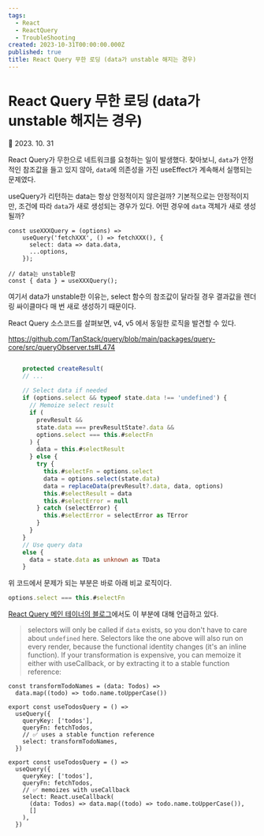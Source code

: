 ```yaml
---
tags:
  - React
  - ReactQuery
  - TroubleShooting
created: 2023-10-31T00:00:00.000Z
published: true
title: React Query 무한 로딩 (data가 unstable 해지는 경우)
---
```


# React Query 무한 로딩 (data가 unstable 해지는 경우)

📅 2023. 10. 31

React Query가 무한으로 네트워크를 요청하는 일이 발생했다.
찾아보니, `data`가 안정적인 참조값을 들고 있지 않아, `data`에 의존성을 가진 useEffect가 계속해서 실행되는 문제였다.

useQuery가 리턴하는 data는 항상 안정적이지 않은걸까? 기본적으로는 안정적이지만, 조건에 따라 `data`가 새로 생성되는 경우가 있다. 어떤 경우에 `data` 객체가 새로 생성될까?

```tsx
const useXXXQuery = (options) =>
	useQuery('fetchXXX', () => fetchXXX(), {  
	  select: data => data.data,  
	  ...options,  
	});

// data는 unstable함
const { data } = useXXXQuery();
```

여기서 data가 unstable한 이유는, select 함수의 참조값이 달라질 경우 결과값을 렌더링 싸이클마다 매 번 새로 생성하기 때문이다.

React Query 소스코드를 살펴보면, v4, v5 에서 동일한 로직을 발견할 수 있다.

https://github.com/TanStack/query/blob/main/packages/query-core/src/queryObserver.ts#L474

```ts

    protected createResult(
    // ...
    
    // Select data if needed
    if (options.select && typeof state.data !== 'undefined') {
      // Memoize select result
      if (
        prevResult &&
        state.data === prevResultState?.data &&
        options.select === this.#selectFn
      ) {
        data = this.#selectResult
      } else {
        try {
          this.#selectFn = options.select
          data = options.select(state.data)
          data = replaceData(prevResult?.data, data, options)
          this.#selectResult = data
          this.#selectError = null
        } catch (selectError) {
          this.#selectError = selectError as TError
        }
      }
    }
    // Use query data
    else {
      data = state.data as unknown as TData
    }
```

위 코드에서 문제가 되는 부분은 바로 아래 비교 로직이다.

```js
options.select === this.#selectFn
```

[React Query 메인 테이너의 블로그](https://tkdodo.eu/blog/react-query-data-transformations#3-using-the-select-option)에서도 이 부분에 대해 언급하고 있다.

> selectors will only be called if `data` exists, so you don't have to care about `undefined` here. Selectors like the one above will also run on every render, because the functional identity changes (it's an inline function). If your transformation is expensive, you can memoize it either with useCallback, or by extracting it to a stable function reference:

```tsx
const transformTodoNames = (data: Todos) =>
  data.map((todo) => todo.name.toUpperCase())

export const useTodosQuery = () =>
  useQuery({
    queryKey: ['todos'],
    queryFn: fetchTodos,
    // ✅ uses a stable function reference
    select: transformTodoNames,
  })

export const useTodosQuery = () =>
  useQuery({
    queryKey: ['todos'],
    queryFn: fetchTodos,
    // ✅ memoizes with useCallback
    select: React.useCallback(
      (data: Todos) => data.map((todo) => todo.name.toUpperCase()),
      []
    ),
  })
```